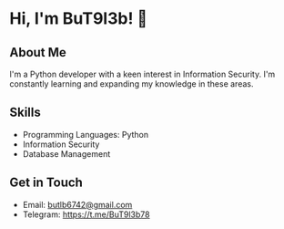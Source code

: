 # Hi, I'm BuT9l3b! 👋

## About Me

I'm a Python developer with a keen interest in Information Security. I'm constantly learning and expanding my knowledge in these areas.

## Skills

- Programming Languages: Python
- Information Security
- Database Management


## Get in Touch

- Email: butlb6742@gmail.com
- Telegram: https://t.me/BuT9l3b78

<!---
BuT9l3b/BuT9l3b is a ✨ special ✨ repository because its `README.md` (this file) appears on your GitHub profile.
You can click the Preview link to take a look at your changes.
--->
